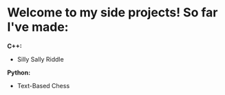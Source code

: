 # Welcome to my side projects! So far I've made:
__C++:__
- Silly Sally Riddle

__Python:__
- Text-Based Chess
